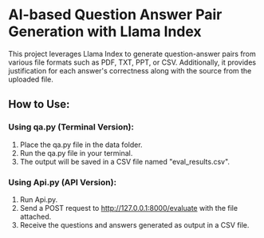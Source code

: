 # AI-based Question Answer Pair Generation with Llama Index
This project leverages Llama Index to generate question-answer pairs from various file formats such as PDF, TXT, PPT, or CSV. Additionally, it provides justification for each answer's correctness along with the source from the uploaded file.

## How to Use:
### Using qa.py (Terminal Version):

1. Place the qa.py file in the data folder.
2. Run the qa.py file in your terminal.
3. The output will be saved in a CSV file named "eval_results.csv".

### Using Api.py (API Version):

1. Run Api.py.
2. Send a POST request to http://127.0.0.1:8000/evaluate with the file attached.
3. Receive the questions and answers generated as output in a CSV file.